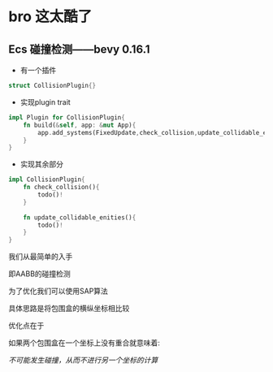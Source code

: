 # bro 这太酷了

## Ecs 碰撞检测——bevy 0.16.1
* 有一个插件
```rust
struct CollisionPlugin{}
```
* 实现plugin trait
```rust
impl Plugin for CollisionPlugin{
    fn build(&self, app: &mut App){
        app.add_systems(FixedUpdate,check_collision,update_collidable_enities);
    }
}
```

* 实现其余部分
```rust
impl CollisionPlugin{
    fn check_collision(){
        todo()!
    }
    
    fn update_collidable_enities(){
        todo()!
    }
}
```


我们从最简单的入手

即AABB的碰撞检测

为了优化我们可以使用SAP算法

具体思路是将包围盒的横纵坐标相比较

优化点在于

如果两个包围盒在一个坐标上没有重合就意味着:

_不可能发生碰撞，从而不进行另一个坐标的计算_